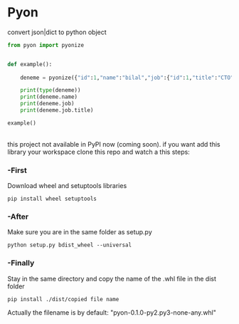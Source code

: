 # Pyon
convert json|dict to python object


```py
from pyon import pyonize


def example():
    
    deneme = pyonize({"id":1,"name":"bilal","job":{"id":1,"title":"CTO"}})

    print(type(deneme))
    print(deneme.name)
    print(deneme.job)
    print(deneme.job.title)

example()
```


<br>
this project not available in PyPI now (coming soon). if you want add this library your workspace clone this repo and watch a this steps:

### -**First**

Download wheel and setuptools libraries

`pip install wheel setuptools`

### -**After** 

Make sure you are in the same folder as setup.py

`python setup.py bdist_wheel --universal`

### -**Finally**

Stay in the same directory and copy the name of the .whl file in the dist folder

``pip install ./dist/copied file name`` 

Actually the filename is by default: "pyon-0.1.0-py2.py3-none-any.whl"
<br>